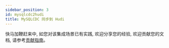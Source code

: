 ```yaml
---
sidebar_position: 3
id: mysqlcdc2hudi
title: MySQLCDC 同步到 Hudi
---
```


快马加鞭赶来中, 如您对该集成场景已有实践, 欢迎分享您的经验, 欢迎贡献您的文档, 请参考[贡献指南](../../developer_guide/contribution/how_contribute)。